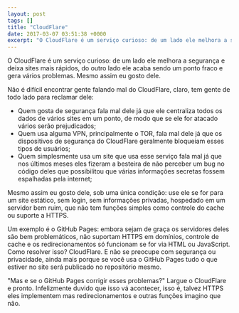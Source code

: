 ```yaml
---
layout: post
tags: []
title: "CloudFlare"
date: 2017-03-07 03:51:38 +0000
excerpt: "O CloudFlare é um serviço curioso: de um lado ele melhora a segurança e deixa sites mais rápidos, do outro lado ele acaba sendo um ponto..."
---
```


O CloudFlare é um serviço curioso: de um lado ele melhora a segurança e deixa sites mais rápidos, do outro lado ele acaba sendo um ponto fraco e gera vários problemas. Mesmo assim eu gosto dele.

Não é difícil encontrar gente falando mal do CloudFlare, claro, tem gente de todo lado para reclamar dele:

* Quem gosta de segurança fala mal dele já que ele centraliza todos os dados de vários sites em um ponto, de modo que se ele for atacado vários serão prejudicados;
* Quem usa alguma VPN, principalmente o TOR, fala mal dele já que os dispositivos de segurança do CloudFlare geralmente bloqueiam esses tipos de usuários;
* Quem simplesmente usa um site que usa esse serviço fala mal já que nos últimos meses eles fizeram a besteira de não perceber um bug no código deles que possibilitou que várias informações secretas fossem espalhadas pela internet;

Mesmo assim eu gosto dele, sob uma única condição: use ele se for para um site estático, sem login, sem informações privadas, hospedado em um servidor bem ruim, que não tem funções simples como controle do cache ou suporte a HTTPS.

Um exemplo é o GitHub Pages: embora sejam de graça os servidores deles são bem problemáticos, não suportam HTTPS em domínios, controle de cache e os redirecionamentos só funcionam se for via HTML ou JavaScript. Como resolver isso? CloudFlare. E não se preocupe com segurança ou privacidade, ainda mais porque se você usa o GitHub Pages tudo o que estiver no site será publicado no repositório mesmo.

"Mas e se o GitHub Pages corrigir esses problemas?" Largue o CloudFlare e pronto. Infelizmente duvido que isso vá acontecer, isso é, talvez HTTPS eles implementem mas redirecionamentos e outras funções imagino que não.
